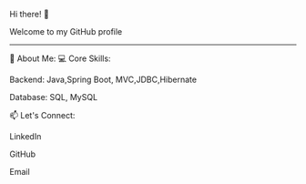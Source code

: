 Hi there! 👋

Welcome to my GitHub profile
___________________________________________________________________________
🚀 About Me:
💻 Core Skills:

Backend: Java,Spring Boot, MVC,JDBC,Hibernate

Database: SQL, MySQL

📫 Let's Connect:

LinkedIn

GitHub

Email
